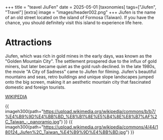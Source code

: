 +++
title = "teavel JiuFen"
date = 2025-05-01
[taxonomies]
tags=["Jiufen", "Travel"]
[extra]
image = "images/header002.png"
+++
Jiufen is the name of an old street located on the island of Formosa (Taiwan).
If you have the chance, you should definitely visit this island to experience life here.
<!-- more -->

# Attractions
Jiufen, which was rich in gold mines in the early days, was known as the "Golden Mountain City". The settlement prospered due to the influx of gold miners, but later became quiet as the gold rush declined. In the late 1980s, the movie "A City of Sadness" came to Jiufen for filming. Jiufen's beautiful mountains and seas, retro buildings and unique slope landscapes jumped onto the big screen, making it an aesthetic mountain city that fascinated domestic and foreign tourists.

[WIKIPEDIA](https://en.wikipedia.org/wiki/Jiufen)

{{ imageh300(path="https://upload.wikimedia.org/wikipedia/commons/b/b7/%E4%B9%9D%E4%BB%BD_%E8%B1%8E%E5%B4%8E%E8%B7%AF%2C_Taiwan_-_panoramio.jpg") }}
{{ imageh300(path="https://upload.wikimedia.org/wikipedia/commons/4/44/180124_Jiufen%2C_Taiwan_%E4%B9%9D%E4%BB%BD.jpg") }}